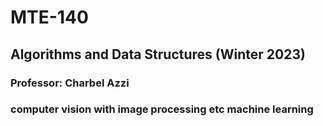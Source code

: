 # MTE-140
## Algorithms and Data Structures (Winter 2023)
### Professor: Charbel Azzi
### computer vision with image processing etc machine learning